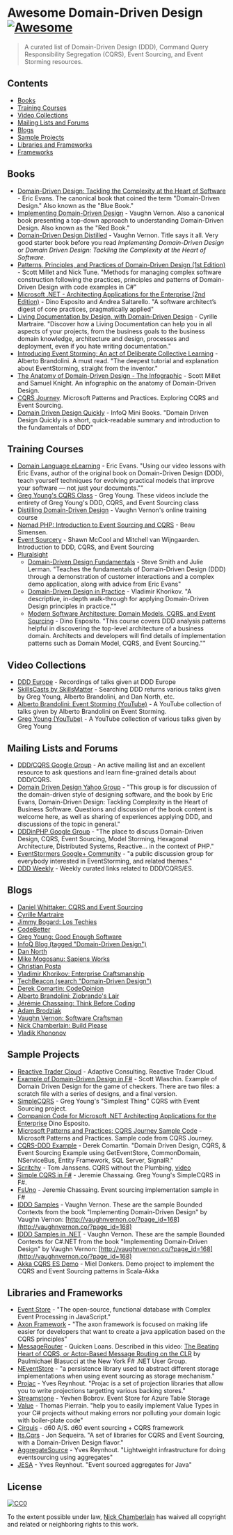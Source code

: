 # Awesome Domain-Driven Design [![Awesome](https://cdn.rawgit.com/sindresorhus/awesome/d7305f38d29fed78fa85652e3a63e154dd8e8829/media/badge.svg)](https://github.com/sindresorhus/awesome)

> A curated list of Domain-Driven Design (DDD), Command Query Responsibility Segregation (CQRS), Event Sourcing, and Event Storming resources.

## Contents

- [Books](#books)
- [Training Courses](#training-courses)
- [Video Collections](#video-collections)
- [Mailing Lists and Forums](#mailing-lists-and-forums)
- [Blogs](#blogs)
- [Sample Projects](#sample-projects)
- [Libraries and Frameworks](#libraries-and-frameworks)
- [Frameworks](#frameworks)

## Books

- [Domain-Driven Design: Tackling the Complexity at the Heart of Software](https://amzn.com/0321125215) - Eric Evans.  The canonical book that coined the term "Domain-Driven Design."  Also known as the "Blue Book."
- [Implementing Domain-Driven Design](https://vaughnvernon.co/?page_id=168#iddd) - Vaughn Vernon.  Also a canonical book presenting a top-down approach to understanding Domain-Driven Design.  Also known as the "Red Book."
- [Domain-Driven Design Distilled](https://www.amazon.com/Domain-Driven-Design-Distilled-Vaughn-Vernon/dp/0134434420) - Vaughn Vernon.  Title says it all.  Very good starter book before you read *Implementing Domain-Driven Design* or *Domain Driven Design: Tackling the Complexity at the Heart of Software.*  
- [Patterns, Principles, and Practices of Domain-Driven Design (1st Edition)](https://www.amazon.com/Patterns-Principles-Practices-Domain-Driven-Design/dp/1118714709) - Scott Millet and Nick Tune.  "Methods for managing complex software construction following the practices, principles and patterns of Domain-Driven Design with code examples in C#"
- [Microsoft .NET - Architecting Applications for the Enterprise (2nd Edition)](https://www.amazon.com/Microsoft-NET-Architecting-Applications-Enterprise/dp/0735685355/) - Dino Esposito and Andrea Saltarello.  "A software architect’s digest of core practices, pragmatically applied"
- [Living Documentation by Design, with Domain-Driven Design](https://leanpub.com/livingdocumentation) - Cyrille Martraire.  "Discover how a Living Documentation can help you in all aspects of your projects, from the business goals to the business domain knowledge, architecture and design, processes and deployment, even if you hate writing documentation."
- [Introducing Event Storming: An act of Deliberate Collective Learning](https://leanpub.com/introducing_eventstorming) - Alberto Brandolini.  A must read.  "The deepest tutorial and explanation about EventStorming, straight from the inventor."
- [The Anatomy of Domain-Driven Design - The Infographic](https://leanpub.com/theanatomyofdomain-drivendesign) - Scott Millet and Samuel Knight.  An infographic on the anatomy of Domain-Driven Design.
- [CQRS Journey](https://msdn.microsoft.com/en-us/library/jj554200.aspx).  Microsoft Patterns and Practices.  Exploring CQRS and Event Sourcing.
- [Domain Driven Design Quickly](https://www.infoq.com/minibooks/domain-driven-design-quickly) - InfoQ Mini Books.  "Domain Driven Design Quickly is a short, quick-readable summary and introduction to the fundamentals of DDD"

## Training Courses

- [Domain Language eLearning](http://elearn.domainlanguage.com/) - Eric Evans.  "Using our video lessons with Eric Evans, author of the original book on Domain-Driven Design (DDD), teach yourself techniques for evolving practical models that improve your software — not just your documents.""
- [Greg Young's CQRS Class](http://subscriptions.viddler.com/GregYoung/) - Greg Young.  These videos include the entirety of Greg Young's DDD, CQRS, and Event Sourcing class
- [Distilling Domain-Driven Design](https://forcomprehension.com/) - Vaughn Vernon's online training course
- [Nomad PHP: Introduction to Event Sourcing and CQRS](https://nomadphp.com/product/introduction-event-sourcing-cqrs/) - Beau Simensen.
- [Event Sourcery](https://eventsourcery.com/) - Shawn McCool and Mitchell van Wijngaarden.  Introduction to DDD, CQRS, and Event Sourcing
- [Pluralsight](https://pluralsight.com)
	 - [Domain-Driven Design Fundamentals](https://www.pluralsight.com/courses/domain-driven-design-fundamentals) - Steve Smith and Julie Lerman.  "Teaches the fundamentals of Domain-Driven Design (DDD) through a demonstration of customer interactions and a complex demo application, along with advice from Eric Evans"
	 - [Domain-Driven Design in Practice](https://www.pluralsight.com/courses/domain-driven-design-in-practice) - Vladimir Khorikov.  "A descriptive, in-depth walk-through for applying Domain-Driven Design principles in practice.""
	 - [Modern Software Architecture: Domain Models, CQRS, and Event Sourcing](https://www.pluralsight.com/courses/modern-software-architecture-domain-models-cqrs-event-sourcing) - Dino Esposito.  "This course covers DDD analysis patterns helpful in discovering the top-level architecture of a business domain. Architects and developers will find details of implementation patterns such as Domain Model, CQRS, and Event Sourcing.""

## Video Collections

- [DDD Europe](https://dddeurope.com) - Recordings of talks given at DDD Europe
- [SkillsCasts by SkillsMatter](https://skillsmatter.com/skillscasts) - Searching DDD returns various talks given by Greg Young, Alberto Brandolini, and Dan North, etc.
- [Alberto Brandolini: Event Storming (YouTube)](https://www.youtube.com/watch?v=veTVAN0oEkQ&list=PLve553MhJLs4YkEnHmOjWJv0B-6WY0-JI) - A YouTube collection of talks given by Alberto Brandolini on Event Storming.
- [Greg Young (YouTube)](https://www.youtube.com/watch?v=JHGkaShoyNs&list=PL5XpN_ZVafKLePdxruDfdfi-IiZtXz-k9) - A YouTube collection of various talks given by Greg Young

## Mailing Lists and Forums

- [DDD/CQRS Google Group](https://groups.google.com/forum/?utm_source=digest&utm_medium=email#!forum/dddcqrs) - An active mailing list and an excellent resource to ask questions and learn fine-grained details about DDD/CQRS.
- [Domain Driven Design Yahoo Group](https://groups.yahoo.com/neo/groups/domaindrivendesign/conversations/messages) - "This group is for discussion of the domain-driven style of designing software, and the book by Eric Evans, Domain-Driven Design: Tackling Complexity in the Heart of Business Software. Questions and discussion of the book content is welcome here, as well as sharing of experiences applying DDD, and discussions of the topic in general."
- [DDDinPHP Google Group](https://groups.google.com/forum/#!forum/dddinphp) - "The place to discuss Domain-Driven Design, CQRS, Event Sourcing, Model Storming, Hexagonal Architecture, Distributed Systems, Reactive... in the context of PHP."
- [EventStormers Google+ Community](https://plus.google.com/u/0/communities/113258571348605620818) - "a public discussion group for everybody interested in EventStorming, and related themes."
- [DDD Weekly](http://dddweekly.com) - Weekly curated links related to DDD/CQRS/ES.

## Blogs

- [Daniel Whittaker: CQRS and Event Sourcing](http://danielwhittaker.me)
- [Cyrille Martraire](http://cyrille.martraire.com)
- [Jimmy Bogard: Los Techies](https://lostechies.com/jimmybogard/)
- [CodeBetter](http://codebetter.com)
- [Greg Young: Good Enough Software](https://goodenoughsoftware.net/)
- [InfoQ Blog (tagged "Domain-Driven Design")](https://www.infoq.com/domaindrivendesign/)
- [Dan North](https://dannorth.net/blog/)
- [Mike Mogosanu: Sapiens Works](http://blog.sapiensworks.com)
- [Christian Posta](http://blog.christianposta.com)
- [Vladimir Khorikov: Enterprise Craftsmanship](http://enterprisecraftsmanship.com)
- [TechBeacon (search "Domain-Driven Design")](http://techbeacon.com/)
- [Derek Comartin: CodeOpinion](http://codeopinion.com)
- [Alberto Brandolini: Ziobrando's Lair](https://ziobrando.blogspot.it)
- [Jérémie Chassaing: Think Before Coding](https://thinkbeforecoding.github.io/)
- [Adam Brodziak](https://medium.com/@adambrodziak)
- [Vaughn Vernon: Software Craftsman](https://vaughnvernon.co)
- [Nick Chamberlain: Build Please](https://buildplease.com)
- [Vladik Khononov](http://vladikk.com/)

## Sample Projects

- [Reactive Trader Cloud](https://github.com/AdaptiveConsulting/ReactiveTraderCloud) - Adaptive Consulting.  Reactive Trader Cloud.
- [Example of Domain-Driven Design in F#](https://gist.github.com/swlaschin/2ad8627d0400b2ab70e9f3da08902c9d) - Scott Wlaschin.  Example of Domain Driven Design for the game of checkers. There are two files: a scratch file with a series of designs, and a final version.
- [SimpleCQRS](https://github.com/gregoryyoung/m-r) - Greg Young's "Simplest Thing" CQRS with Event Sourcing project.
- [Companion Code for Microsoft .NET Architecting Applications for the Enterprise](https://naa4e.codeplex.com/SourceControl/latest) Dino Esposito.
- [Microsoft Patterns and Practices: CQRS Journey Sample Code](https://github.com/mspnp/cqrs-journey) - Microsoft Patterns and Practices.  Sample code from CQRS Journey.
- [CQRS-DDD Example](https://github.com/dcomartin/DDD-CQRS-ES-Example) - Derek Comartin.  "Domain Driven Design, CQRS, & Event Sourcing Example using GetEventStore, CommonDomain, NServiceBus, Entity Framework, SQL Server, SignalR."
- [Scritchy](https://github.com/ToJans/Scritchy) - Tom Janssens.  CQRS without the Plumbing, [video](http://www.youtube.com/watch?v=5DKTFZD3hu8)
- [Simple CQRS in F#](https://github.com/thinkbeforecoding/m-r) - Jeremie Chassaing.  Greg Young's SimpleCQRS in F#.
- [FsUno](https://github.com/thinkbeforecoding/FsUno) - Jeremie Chassaing. Event sourcing implementation sample in F#
- [IDDD Samples](https://github.com/VaughnVernon/IDDD_Samples) - Vaughn Vernon.  These are the sample Bounded Contexts from the book "Implementing Domain-Driven Design" by Vaughn Vernon: [http://vaughnvernon.co/?page_id=168](http://vaughnvernon.co/?page_id=168)  
- [IDDD Samples in .NET](https://github.com/VaughnVernon/IDDD_Samples_NET) - Vaughn Vernon.  These are the sample Bounded Contexts for C#.NET from the book "Implementing Domain-Driven Design" by Vaughn Vernon: [http://vaughnvernon.co/?page_id=168](http://vaughnvernon.co/?page_id=168)
- [Akka CQRS ES Demo](https://github.com/mdonkers/akka-cqrs-es-demo) - Miel Donkers.  Demo project to implement the CQRS and Event Sourcing patterns in Scala-Akka

## Libraries and Frameworks

- [Event Store](https://geteventstore.com) - "The open-source, functional database with Complex Event Processing in JavaScript."
- [Axon Framework](http://www.axonframework.org/) - "The axon framework is focused on making life easier for developers that want to create a java application based on the CQRS principles"
- [MessageRouter](https://github.com/QuickenLoans/MessageRouter) - Quicken Loans.  Described in this video: [The Beating Heart of CQRS, or Actor-Based Message Routing on the CLR](https://vimeo.com/171178586) by Paulmichael Blasucci at the New York F# .NET User Group.
- [NEventStore](https://github.com/NEventStore/NEventStore) - "a persistence library used to abstract different storage implementations when using event sourcing as storage mechanism."
- [Projac](https://github.com/yreynhout/Projac) - Yves Reynhout.  "Projac is a set of projection libraries that allow you to write projections targetting various backing stores."
- [Streamstone](https://github.com/yevhen/Streamstone) - Yevhen Bobrov.  Event Store for Azure Table Storage
- [Value](https://github.com/tpierrain/Value) - Thomas Pierrain. "help you to easily implement Value Types in your C# projects without making errors nor polluting your domain logic with boiler-plate code"
- [Cirquis](https://github.com/d60/Cirqus) - d60 A/S.  d60 event sourcing + CQRS framework
- [Its.Cqrs](https://github.com/jonsequitur/Its.Cqrs) - Jon Sequeira.  "A set of libraries for CQRS and Event Sourcing, with a Domain-Driven Design flavor."
- [AggregateSource](https://github.com/yreynhout/aggregateSource) - Yves Reynhout. "Lightweight infrastructure for doing eventsourcing using aggregates"
- [JESA](https://github.com/yreynhout/JESA) -  Yves Reynhout. "Event sourced aggregates for Java"

## License

[![CC0](http://mirrors.creativecommons.org/presskit/buttons/88x31/svg/cc-zero.svg)](https://creativecommons.org/publicdomain/zero/1.0/)

To the extent possible under law, [Nick Chamberlain](https://buildplease.com) has waived all copyright and related or neighboring rights to this work.
